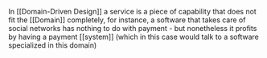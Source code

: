 In [[Domain-Driven Design]] a service is a piece of capability that does not fit the [[Domain]] completely, for instance, a software that takes care of social networks has nothing to do with payment - but nonetheless it profits by having a payment [[system]] (which in this case would talk to a software specialized in this domain)
